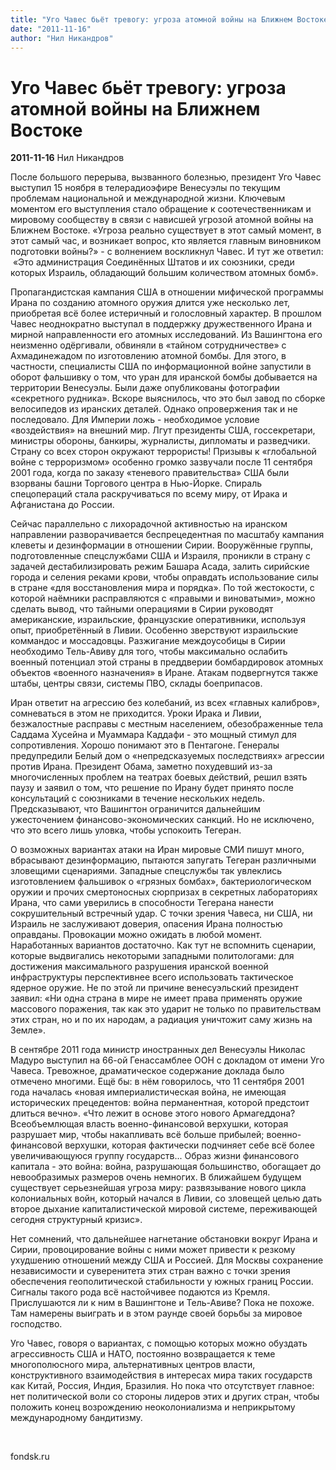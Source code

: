 ```yaml
---
title: "Уго Чавес бьёт тревогу: угроза атомной войны на Ближнем Востоке"
date: "2011-11-16"
author: "Нил Никандров"
---
```


# Уго Чавес бьёт тревогу: угроза атомной войны на Ближнем Востоке

**2011-11-16** Нил Никандров

После большого перерыва, вызванного болезнью, президент Уго Чавес  выступил 15 ноября в телерадиоэфире Венесуэлы по текущим проблемам  национальной и международной жизни. Ключевым моментом его выступления  стало обращение к соотечественникам и мировому сообществу в связи с  нависшей угрозой атомной войны на Ближнем Востоке. «Угроза реально  существует в этот самый момент, в этот самый час, и возникает вопрос,  кто является главным виновником подготовки войны?» - с волнением  воскликнул Чавес. И тут же ответил:  «Это администрация Соединённых  Штатов и их союзники, среди которых Израиль, обладающий большим  количеством атомных бомб».  

Пропагандистская кампания США в отношении мифической программы Ирана по  созданию атомного оружия длится уже несколько лет, приобретая всё более  истеричный и голословный характер. В прошлом Чавес неоднократно  выступал в поддержку дружественного Ирана и мирной направленности его  атомных исследований. Из Вашингтона его неизменно одёргивали, обвиняли в  «тайном сотрудничестве» с Ахмадинежадом по изготовлению атомной бомбы.  Для этого, в частности, специалисты США по информационной войне  запустили в оборот фальшивку о том, что уран для иранской бомбы  добывается на территории Венесуэлы. Были даже опубликованы фотографии  «секретного рудника». Вскоре выяснилось, что это был завод по сборке  велосипедов из иранских деталей. Однако опровержения так и не  последовало. Для Империи ложь - необходимое условие  «воздействия» на внешний мир. Лгут президенты США, госсекретари,  министры обороны, банкиры, журналисты, дипломаты и разведчики. Страну со  всех сторон окружают террористы! Призывы к «глобальной войне с  терроризмом» особенно громко зазвучали после 11 сентября 2001 года,  когда по заказу «теневого правительства» США были взорваны башни  Торгового центра в Нью-Йорке. Спираль спецопераций стала раскручиваться  по всему миру, от Ирака и Афганистана до России. 

Сейчас параллельно с лихорадочной активностью на иранском направлении  разворачивается беспрецедентная по масштабу кампания клеветы и  дезинформации в отношении Сирии. Вооружённые группы, подготовленные  спецслужбами США и Израиля, проникли в страну с задачей  дестабилизировать режим Башара Асада, залить сирийские города и селения  реками крови, чтобы оправдать использование силы в стране «для  восстановления мира и порядка». По той жестокости, с которой наёмники  расправляются с «правыми и виноватыми», можно сделать вывод, что тайными  операциями в Сирии руководят американские, израильские, французские  оперативники, используя опыт, приобретённый в Ливии. Особенно зверствуют  израильские коммандос и моссадовцы. Разжигание междоусобицы в Сирии  необходимо Тель-Авиву для того, чтобы максимально ослабить военный  потенциал этой страны в преддверии бомбардировок атомных объектов  «военного назначения» в Иране. Атакам подвергнутся также штабы, центры  связи, системы ПВО, склады боеприпасов. 

Иран ответит на агрессию без колебаний, из всех «главных калибров»,  сомневаться в этом не приходится. Уроки Ирака и Ливии, безжалостные  расправы с местным населением, обезображенные тела Саддама Хусейна и  Муаммара Каддафи - это мощный стимул для сопротивления. Хорошо понимают  это в Пентагоне. Генералы предупредили Белый дом о «непредсказуемых  последствиях» агрессии против Ирана. Президент Обама, заметно похудевший  из-за многочисленных проблем на театрах боевых действий, решил взять  паузу и заявил о том, что решение по Ирану будет принято после  консультаций с союзниками в течение нескольких недель. Предсказывают,  что Вашингтон ограничится дальнейшим ужесточением  финансово-экономических санкций. Но не исключено, что это всего лишь  уловка, чтобы успокоить Тегеран.                       

О возможных вариантах атаки на Иран мировые СМИ  пишут много, вбрасывают дезинформацию, пытаются запугать Тегеран  различными зловещими сценариями. Западные спецслужбы так увлеклись  изготовлением фальшивок о «грязных бомбах», бактериологическом оружии и  прочих смертоносных сюрпризах в секретных лабораториях Ирана, что сами  уверились в способности Тегерана нанести сокрушительный встречный удар. С  точки зрения Чавеса, ни США, ни Израиль не заслуживают доверия,  опасения Ирана полностью оправданы. Провокации можно ожидать в любой  момент. Наработанных вариантов достаточно. Как тут не вспомнить  сценарии, которые выдвигались некоторыми западными политологами: для  достижения максимального разрушения иранской военной инфраструктуры  перспективнее всего использовать тактическое ядерное оружие. Не по этой  ли причине венесуэльский президент заявил: «Ни одна страна в мире не  имеет права применять оружие массового поражения, так как это ударит не  только по правительствам этих стран, но и по их народам, а радиация  уничтожит саму жизнь на Земле».

В сентябре 2011 года министр иностранных дел Венесуэлы Николас Мадуро  выступил на 66-ой Генассамблее ООН с докладом от имени Уго Чавеса.  Тревожное, драматическое содержание доклада было отмечено многими. Ещё  бы: в нём говорилось, что 11 сентября 2001 года началась «новая  империалистическая война, не имеющая исторических прецедентов: война  перманентная, которой предстоит длиться вечно». «Что лежит в  основе этого нового Армагеддона? Всеобъемлющая власть военно-финансовой  верхушки, которая разрушает мир, чтобы накапливать всё больше прибылей;  военно-финансовой верхушки, которая фактически подчиняет себе всё более  увеличивающуюся группу государств... Образ жизни финансового капитала -  это война: война, разрушающая большинство, обогащает до невообразимых  размеров очень немногих. В ближайшем будущем существует серьезнейшая  угроза миру: развязывание нового цикла колониальных войн, который  начался в Ливии, со зловещей целью дать второе дыхание капиталистической  мировой системе, переживающей сегодня структурный кризис».

Нет сомнений, что дальнейшее нагнетание обстановки вокруг Ирана и  Сирии, провоцирование войны с ними может привести к резкому ухудшению  отношений между США и Россией. Для Москвы сохранение независимости и  суверенитета этих стран важно с точки зрения обеспечения геополитической  стабильности у южных границ России. Сигналы такого рода всё настойчивее  подаются из Кремля. Прислушаются ли к ним в Вашингтоне и Тель-Авиве?  Пока не похоже. Там намерены выиграть и в этом раунде своей борьбы за  мировое господство.  

Уго Чавес, говоря о вариантах, с помощью которых можно обуздать  агрессивность США и НАТО, постоянно возвращается к теме многополюсного  мира, альтернативных центров власти, конструктивного взаимодействия в  интересах мира таких государств как Китай, Россия, Индия, Бразилия. Но  пока что отсутствует главное: нет политической воли со стороны лидеров  этих и других стран, чтобы положить конец возрождению неоколониализма и  неприкрытому международному бандитизму.

 

fondsk.ru